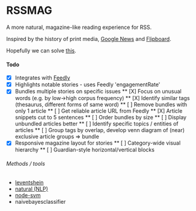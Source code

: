# RSSMAG
A more natural, magazine-like reading experience for RSS.

Inspired by the history of print media, [Google News](news.google.com) and [Flipboard](flipboard.com).

Hopefully we can solve [this](https://news.ycombinator.com/item?id=12933006).

#### Todo
* [X] Integrates with [Feedly](feedly.com)
* [X] Highlights notable stories - uses Feedly 'engagementRate'
* [X] Bundles multiple stories on specific issues
** [X] Focus on unusual words (e.g. by low->high corpus frequency)
** [X] Identify similar tags (thesaurus, different forms of same word)
** [ ] Remove bundles with only 1 article
** [ ] Get reliable article URL from Feedly
** [X] Article snippets cut to 5 sentences
** [ ] Order bundles by size
** [ ] Display unbundled articles better
** [ ] Identify specific topics / entities of articles
** [ ] Group tags by overlap, develop venn diagram of (near) exclusive article groups => bundle
* [X] Responsive magazine layout for stories
** [ ] Category-wide visual hierarchy
** [ ] Guardian-style horizontal/vertical blocks

###### Methods / tools
* [leventshein](https://stackoverflow.com/a/42287748/1053937)
* [natural (NLP)](https://dzone.com/articles/using-natural-nlp-module)
* [node-svm](http://svmlight.joachims.org/)
* naivebayesclassifier
